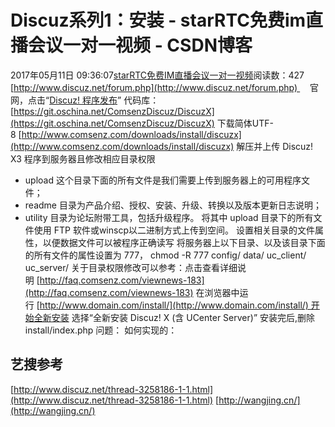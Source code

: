 # Discuz系列1：安装 - starRTC免费im直播会议一对一视频 - CSDN博客
2017年05月11日 09:36:07[starRTC免费IM直播会议一对一视频](https://me.csdn.net/elesos)阅读数：427
[http://www.discuz.net/forum.php](http://www.discuz.net/forum.php)     官网，点击“[Discuz!
 程序发布](http://www.discuz.net/forum-10-1.html)”
代码库：
[https://git.oschina.net/ComsenzDiscuz/DiscuzX](https://git.oschina.net/ComsenzDiscuz/DiscuzX)
下载简体UTF-8 [http://www.comsenz.com/downloads/install/discuzx](http://www.comsenz.com/downloads/install/discuzx)
解压并上传 Discuz! X3 程序到服务器且修改相应目录权限
- upload 这个目录下面的所有文件是我们需要上传到服务器上的可用程序文件；
- readme 目录为产品介绍、授权、安装、升级、转换以及版本更新日志说明；
- utility 目录为论坛附带工具，包括升级程序。
将其中 upload 目录下的所有文件使用 FTP 软件或winscp以二进制方式上传到空间。
设置相关目录的文件属性，以便数据文件可以被程序正确读写
将服务器上以下目录、以及该目录下面的所有文件的属性设置为 777，
chmod -R 777 config/ data/ uc_client/ uc_server/
关于目录权限修改可以参考：点击查看详细说明 [http://faq.comsenz.com/viewnews-183](http://faq.comsenz.com/viewnews-183)
在浏览器中运行 [http://www.domain.com/install/](http://www.domain.com/install/) 开始全新安装
[](http://www.domain.com/%E4%B8%BA%E4%BD%A0%E7%9A%84%E7%AB%99%E7%82%B9%E8%AE%BF%E9%97%AE%E5%9C%B0%E5%9D%80%EF%BC%89)
选择“全新安装 Discuz! X (含 UCenter Server)”
安装完后,删除install/index.php
问题：
如何实现的：

## 艺搜参考
[http://www.discuz.net/thread-3258186-1-1.html](http://www.discuz.net/thread-3258186-1-1.html)
[http://wangjing.cn/](http://wangjing.cn/)

